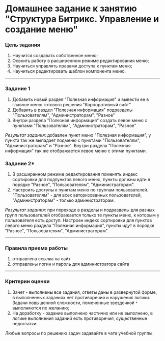 # Домашнее задание к занятию "Структура Битрикс. Управление и создание меню"

### Цель задания

1. Научится создавать собственное меню;
2. Освоить работу в расширенном режиме редактирования меню;
3. Научиться управлять правами доступа к пунктам меню;
4. Научиться редактировать шаблон компонента меню.

------

### Задание 1

1. Добавить новый раздел "Полезная информация" и вывести ее в главное меню готового решения “Корпоративный сайт”
2. Добавить в раздел "Полезная информация" подразделы "Пользователям", "Администраторам", "Разное"
3. Внутри раздела "Полезная информация" создать левое меню с пунктами "Пользователям", "Администраторам", "Разное"


_Результат задания_: добавлен пункт меню "Полезная информация", у пункта так же выпадает подменю с пунктами "Пользователям", "Администраторам" и "Разное". Внутри раздела "Полезная информация" так же отображается левое меню с этими пунктами.

### Задание 2*

1. В расширенном режиме редактирования поменять индекс сортировки для подпунктов левого меню, пункты должны идти в порядке "Разное", "Пользователям", "Администраторам".
2. Настроить доступы к пунктам меню по группам пользователей. "Пользователям" - для всех авторизованных пользователей, "Администраторам" - только администраторам.

_Результат задания_: при переходе в разделы и подразделы для разных групп пользователей отображается только те пункты меню, к которым у пользователя есть доступ. Настроен индекс сортировки для пунктов левого меню раздела "Полезная информация", пункты идут в порядке "Разное", "Пользователям", "Администраторам".

------

### Правила приема работы

1. отправлена ссылка на сайт
2. отправлены логин и пароль для администратора сайта

------

### Критерии оценки

1. Зачет - выполнены все задания, ответы даны в развернутой форме, в выполненных заданиях нет противоречий и нарушения логики. Задачи повышенной сложности, помеченные звездочкой `*` выполняются по желанию;
2. На доработку - задание выполнено частично или не выполнено, в логике выполнения заданий есть противоречия, существенные недостатки.

Любые вопросы по решению задач задавайте в чате учебной группы.
